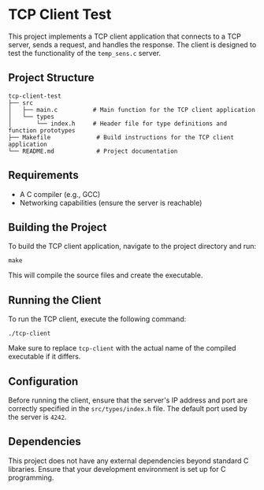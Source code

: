 # TCP Client Test

This project implements a TCP client application that connects to a TCP server, sends a request, and handles the response. The client is designed to test the functionality of the `temp_sens.c` server.

## Project Structure

```
tcp-client-test
├── src
│   ├── main.c          # Main function for the TCP client application
│   └── types
│       └── index.h     # Header file for type definitions and function prototypes
├── Makefile             # Build instructions for the TCP client application
└── README.md            # Project documentation
```

## Requirements

- A C compiler (e.g., GCC)
- Networking capabilities (ensure the server is reachable)

## Building the Project

To build the TCP client application, navigate to the project directory and run:

```
make
```

This will compile the source files and create the executable.

## Running the Client

To run the TCP client, execute the following command:

```
./tcp-client
```

Make sure to replace `tcp-client` with the actual name of the compiled executable if it differs.

## Configuration

Before running the client, ensure that the server's IP address and port are correctly specified in the `src/types/index.h` file. The default port used by the server is `4242`.

## Dependencies

This project does not have any external dependencies beyond standard C libraries. Ensure that your development environment is set up for C programming.